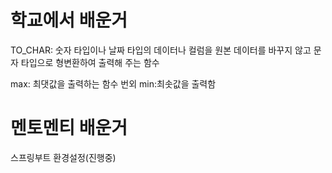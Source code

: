 # 학교에서 배운거
TO_CHAR: 숫자 타입이나 날짜 타입의 데이터나 컬럼을 원본 데이터를 바꾸지 않고 문자 타입으로 형변환하여 출력해 주는 함수

max: 최댓값을 출력하는 함수
번외
min:최솟값을 출력함
# 멘토멘티 배운거
스프링부트 환경설정(진행중)
